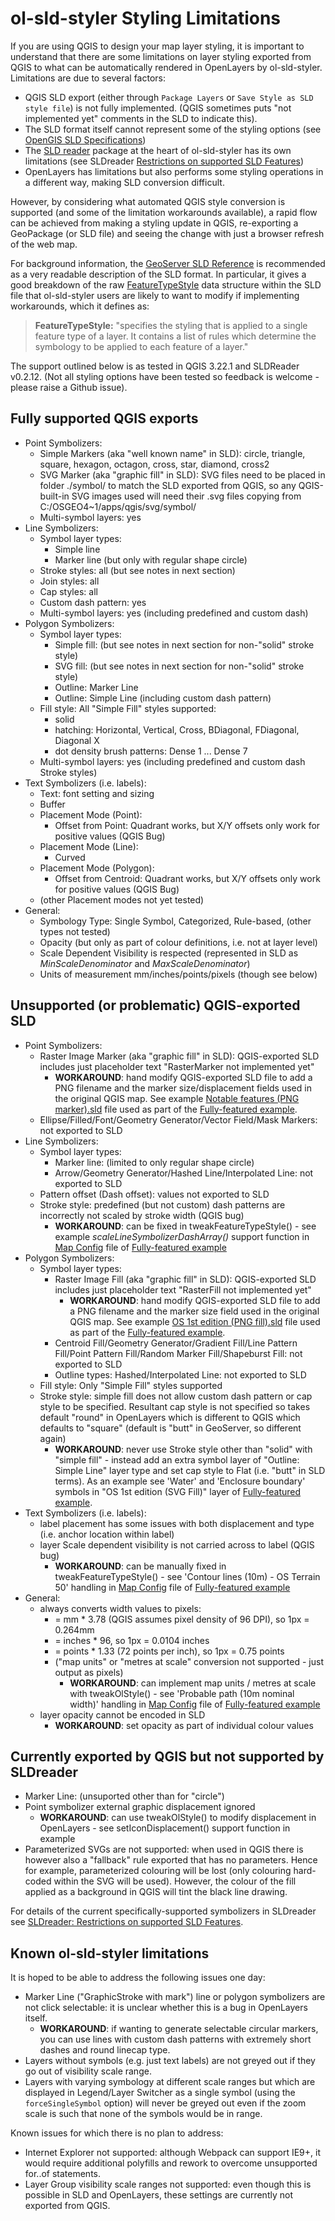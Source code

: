 # ol-sld-styler Styling Limitations

If you are using QGIS to design your map layer styling, it is important to understand that there are some limitations on layer styling exported from QGIS to what can be automatically rendered in OpenLayers by ol-sld-styler. Limitations are due to several factors:

- QGIS SLD export (either through `Package Layers` or `Save Style as SLD style file`) is not fully implemented. (QGIS sometimes puts "not implemented yet" comments in the SLD to indicate this).
- The SLD format itself cannot represent some of the styling options (see [OpenGIS SLD Specifications](https://www.ogc.org/standards/sld))
- The [SLD reader](https://www.npmjs.com/package/@nieuwlandgeo/sldreader) package at the heart of ol-sld-styler has its own limitations (see SLDreader [Restrictions on supported SLD Features](https://github.com/nieuwlandgeo/sldreader#restrictions-on-supported-sld-features))
- OpenLayers has limitations but also performs some styling operations in a different way, making SLD conversion difficult.

However, by considering what automated QGIS style conversion is supported (and some of the limitation workarounds available), a rapid flow can be achieved from making a styling update in QGIS, re-exporting a GeoPackage (or SLD file) and seeing the change with just a browser refresh of the web map.

For background information, the [GeoServer SLD Reference](https://docs.geoserver.org/stable/en/user/styling/sld/reference/index.html) is recommended as a very readable description of the SLD format. In particular, it gives a good breakdown of the raw [FeatureTypeStyle](https://docs.geoserver.org/stable/en/user/styling/sld/reference/styles.html#featuretypestyle) data structure within the SLD file that ol-sld-styler users are likely to want to modify if implementing workarounds, which it defines as:
>**FeatureTypeStyle:** "specifies the styling that is applied to a single feature type of a layer. It contains a list of rules which determine the symbology to be applied to each feature of a layer."

The support outlined below is as tested in QGIS 3.22.1 and SLDReader v0.2.12. (Not all styling options have been tested so feedback is welcome - please raise a Github issue).

## Fully supported QGIS exports

- Point Symbolizers:
  - Simple Markers (aka "well known name" in SLD): circle, triangle, square, hexagon, octagon, cross, star, diamond, cross2
  - SVG Marker (aka "graphic fill" in SLD): SVG files need to be placed in folder ./symbol/ to match the SLD exported from QGIS, so any QGIS-built-in SVG images used will need their .svg files copying from C:/OSGEO4~1/apps/qgis/svg/symbol/
  - Multi-symbol layers: yes
- Line Symbolizers:
  - Symbol layer types:
    - Simple line
    - Marker line (but only with regular shape circle)
  - Stroke styles: all (but see notes in next section)
  - Join styles: all
  - Cap styles: all
  - Custom dash pattern: yes
  - Multi-symbol layers: yes (including predefined and custom dash)
- Polygon Symbolizers:
  - Symbol layer types:
    - Simple fill: (but see notes in next section for non-"solid" stroke style)
    - SVG fill: (but see notes in next section for non-"solid" stroke style)
    - Outline: Marker Line
    - Outline: Simple Line (including custom dash pattern)
  - Fill style: All "Simple Fill" styles supported:
    - solid
    - hatching: Horizontal, Vertical, Cross, BDiagonal, FDiagonal, Diagonal X
    - dot density brush patterns: Dense 1 ... Dense 7
  - Multi-symbol layers: yes (including predefined and custom dash Stroke styles)
- Text Symbolizers (i.e. labels):
  - Text: font setting and sizing
  - Buffer
  - Placement Mode (Point):
    - Offset from Point: Quadrant works, but X/Y offsets only work for positive values (QGIS Bug)
  - Placement Mode (Line):
    - Curved
  - Placement Mode (Polygon):
    - Offset from Centroid: Quadrant works, but X/Y offsets only work for positive values (QGIS Bug)
  - (other Placement modes not yet tested)
- General:
  - Symbology Type: Single Symbol, Categorized, Rule-based, (other types not tested)
  - Opacity (but only as part of colour definitions, i.e. not at layer level)
  - Scale Dependent Visibility is respected (represented in SLD as _MinScaleDenominator_ and _MaxScaleDenominator_)
  - Units of measurement mm/inches/points/pixels (though see below)

## Unsupported (or problematic) QGIS-exported SLD

- Point Symbolizers:
  - Raster Image Marker (aka "graphic fill" in SLD): QGIS-exported SLD includes just placeholder text "RasterMarker not implemented yet"
    - **WORKAROUND**: hand modify QGIS-exported SLD file to add a PNG filename and the marker size/displacement fields used in the original QGIS map. See example [Notable features (PNG marker).sld](https://github.com/richard-thomas/ol-sld-styler/tree/main/examples/dist/sld/Notable%20features%20(PNG%20marker).sld) file used as part of the [Fully-featured example](Examples.md#fully-featured-example).
  - Ellipse/Filled/Font/Geometry Generator/Vector Field/Mask Markers: not exported to SLD
- Line Symbolizers:
  - Symbol layer types:
    - Marker line: (limited to only regular shape circle)
    - Arrow/Geometry Generator/Hashed Line/Interpolated Line: not exported to SLD
  - Pattern offset (Dash offset): values not exported to SLD
  - Stroke style: predefined (but not custom) dash patterns are incorrectly not scaled by stroke width (QGIS bug)
    - **WORKAROUND**: can be fixed in tweakFeatureTypeStyle() - see example _scaleLineSymbolizerDashArray()_ support function in [Map Config](https://github.com/richard-thomas/ol-sld-styler/tree/main/examples/dist/full_mapconfig.js) file of [Fully-featured example](Examples.md#fully-featured-example)
- Polygon Symbolizers:
  - Symbol layer types:
    - Raster Image Fill (aka "graphic fill" in SLD): QGIS-exported SLD includes just placeholder text "RasterFill not implemented yet"
      - **WORKAROUND**: hand modify QGIS-exported SLD file to add a PNG filename and the marker size field used in the original QGIS map. See example [OS 1st edition (PNG fill).sld](https://github.com/richard-thomas/ol-sld-styler/tree/main/examples/dist/sld/OS%201st%20edition%20(PNG%20fill).sld) file used as part of the [Fully-featured example](Examples.md#fully-featured-example).
    - Centroid Fill/Geometry Generator/Gradient Fill/Line Pattern Fill/Point Pattern Fill/Random Marker Fill/Shapeburst Fill: not exported to SLD
    - Outline types: Hashed/Interpolated Line: not exported to SLD
  - Fill style: Only "Simple Fill" styles supported
  - Stroke style: simple fill does not allow custom dash pattern or cap style to be specified. Resultant cap style is not specified so takes default "round" in OpenLayers which is different to QGIS which defaults to "square" (default is "butt" in GeoServer, so different again)
    - **WORKAROUND**: never use Stroke style other than "solid" with "simple fill" - instead add an extra symbol layer of "Outline: Simple Line" layer type and set cap style to Flat (i.e. "butt" in SLD terms). As an example see 'Water' and 'Enclosure boundary' symbols in "OS 1st edition (SVG Fill)" layer of [Fully-featured example](Examples.md#fully-featured-example).
- Text Symbolizers (i.e. labels):
  - label placement has some issues with both displacement and type (i.e. anchor location within label)
  - layer Scale dependent visibility is not carried across to label (QGIS bug)
    - **WORKAROUND**: can be manually fixed in tweakFeatureTypeStyle() - see 'Contour lines (10m) - OS Terrain 50' handling in [Map Config](https://github.com/richard-thomas/ol-sld-styler/tree/main/examples/dist/full_mapconfig.js) file of [Fully-featured example](Examples.md#fully-featured-example)
- General:
  - always converts width values to pixels:
    - = mm * 3.78 (QGIS assumes pixel density of 96 DPI), so 1px = 0.264mm
    - = inches * 96, so 1px = 0.0104 inches
    - = points * 1.33 (72 points per inch), so 1px = 0.75 points
    - ("map units" or "metres at scale" conversion not supported - just output as pixels)
      - **WORKAROUND**: can implement map units / metres at scale with tweakOlStyle() - see 'Probable path (10m nominal width)' handling in [Map Config](https://github.com/richard-thomas/ol-sld-styler/tree/main/examples/dist/full_mapconfig.js) file of [Fully-featured example](Examples.md#fully-featured-example)
  - layer opacity cannot be encoded in SLD
    - **WORKAROUND**: set opacity as part of individual colour values

## Currently exported by QGIS but not supported by SLDreader

- Marker Line: (unsuported other than for "circle")
- Point symbolizer external graphic displacement ignored
  - **WORKAROUND**: can use tweakOlStyle() to modify displacement in OpenLayers - see setIconDisplacement() support function in example
- Parameterized SVGs are not supported: when used in QGIS there is however also a "fallback" rule exported that has no parameters. Hence for example, parameterized colouring will be lost (only colouring hard-coded within the SVG will be used). However, the colour of the fill applied as a background in QGIS will tint the black line drawing.

For details of the current specifically-supported symbolizers in SLDreader see [SLDreader: Restrictions on supported SLD Features](https://github.com/nieuwlandgeo/sldreader#restrictions-on-supported-sld-features).

## Known ol-sld-styler limitations

It is hoped to be able to address the following issues one day:

- Marker Line ("GraphicStroke with mark") line or polygon symbolizers are not click selectable: it is unclear whether this is a bug in OpenLayers itself.
  - **WORKAROUND**: if wanting to generate selectable circular markers, you can use lines with custom dash patterns with extremely short dashes and round linecap type.
- Layers without symbols (e.g. just text labels) are not greyed out if they go out of visibility scale range.
- Layers with varying symbology at different scale ranges but which are displayed in Legend/Layer Switcher as a single symbol (using the `forceSingleSymbol` option) will never be greyed out even if the zoom scale is such that none of the symbols would be in range.

Known issues for which there is no plan to address:

- Internet Explorer not supported: although Webpack can support IE9+, it would require additional polyfills and rework to overcome unsupported for..of statements.
- Layer Group visibility scale ranges not supported: even though this is possible in SLD and OpenLayers, these settings are currently not exported from QGIS.
